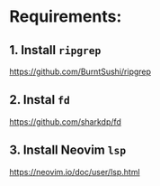 # Requirements:

## 1. Install `ripgrep`
https://github.com/BurntSushi/ripgrep

## 2. Instal `fd`
https://github.com/sharkdp/fd

## 3. Install Neovim `lsp`
https://neovim.io/doc/user/lsp.html
